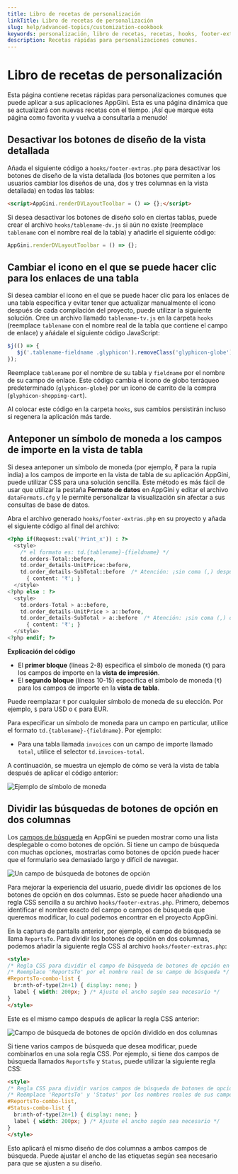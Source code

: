 ```yaml
---
title: Libro de recetas de personalización
linkTitle: Libro de recetas de personalización
slug: help/advanced-topics/customization-cookbook
keywords: personalización, libro de recetas, recetas, hooks, footer-extras.php, tablename-dv.js
description: Recetas rápidas para personalizaciones comunes.
---
```


# Libro de recetas de personalización

Esta página contiene recetas rápidas para personalizaciones comunes que puede aplicar a sus aplicaciones AppGini. Esta es una página dinámica que se actualizará con nuevas recetas con el tiempo.
¡Así que marque esta página como favorita y vuelva a consultarla a menudo!

## Desactivar los botones de diseño de la vista detallada

Añada el siguiente código a `hooks/footer-extras.php` para desactivar los botones de diseño de la vista detallada (los botones que permiten a los usuarios cambiar los diseños de una, dos y tres columnas en la vista detallada) en todas las tablas:

```html
<script>AppGini.renderDVLayoutToolbar = () => {};</script>
```

Si desea desactivar los botones de diseño solo en ciertas tablas, puede crear el archivo `hooks/tablename-dv.js` si aún no existe (reemplace `tablename` con el nombre real de la tabla) y añadirle el siguiente código:

```js
AppGini.renderDVLayoutToolbar = () => {};
```


## Cambiar el icono en el que se puede hacer clic para los enlaces de una tabla

Si desea cambiar el icono en el que se puede hacer clic para los enlaces de una tabla específica y evitar tener que actualizar manualmente el icono después de cada compilación del proyecto, puede utilizar la siguiente solución. Cree un archivo llamado `tablename-tv.js` en la carpeta `hooks` (reemplace `tablename` con el nombre real de la tabla que contiene el campo de enlace) y añádale el siguiente código JavaScript:

```js
$j(() => {
   $j('.tablename-fieldname .glyphicon').removeClass('glyphicon-globe').addClass('glyphicon-shopping-cart');
});
```

Reemplace `tablename` por el nombre de su tabla y `fieldname` por el nombre de su campo de enlace. Este código cambia el icono de globo terráqueo predeterminado (`glyphicon-globe`) por un icono de carrito de la compra (`glyphicon-shopping-cart`).

Al colocar este código en la carpeta `hooks`, sus cambios persistirán incluso si regenera la aplicación más tarde.


## Anteponer un símbolo de moneda a los campos de importe en la vista de tabla

Si desea anteponer un símbolo de moneda (por ejemplo, ₹ para la rupia india) a los campos de importe en la vista de tabla de su aplicación AppGini, puede utilizar CSS para una solución sencilla. Este método es más fácil de usar que utilizar la pestaña **Formato de datos** en AppGini y editar el archivo `dataFormats.cfg` y le permite personalizar la visualización sin afectar a sus consultas de base de datos.

Abra el archivo generado `hooks/footer-extras.php` en su proyecto y añada el siguiente código al final del archivo:

```php
<?php if(Request::val('Print_x')) : ?>
  <style>
    /* el formato es: td.{tablename}-{fieldname} */
    td.orders-Total::before,
    td.order_details-UnitPrice::before,
    td.order_details-SubTotal::before  /* Atención: ¡sin coma (,) después del último campo! */
      { content: '₹'; }
  </style>
<?php else : ?>
  <style>
    td.orders-Total > a::before,
    td.order_details-UnitPrice > a::before,
    td.order_details-SubTotal > a::before  /* Atención: ¡sin coma (,) después del último campo! */
      { content: '₹'; }
  </style>
<?php endif; ?>
```

**Explicación del código**

- El **primer bloque** (líneas 2-8) especifica el símbolo de moneda (`₹`) para los campos de importe en la **vista de impresión**.
- El **segundo bloque** (líneas 10-15) especifica el símbolo de moneda (`₹`) para los campos de importe en la **vista de tabla**.

Puede reemplazar `₹` por cualquier símbolo de moneda de su elección. Por ejemplo, `$` para USD o `€` para EUR.

Para especificar un símbolo de moneda para un campo en particular, utilice el formato `td.{tablename}-{fieldname}`. Por ejemplo:

- Para una tabla llamada `invoices` con un campo de importe llamado `total`, utilice el selector `td.invoices-total`.

A continuación, se muestra un ejemplo de cómo se verá la vista de tabla después de aplicar el código anterior:

![Ejemplo de símbolo de moneda](https://cdn.bigprof.com/images/currency-symbol-in-table-view.png)


## Dividir las búsquedas de botones de opción en dos columnas

Los [campos de búsqueda](../working-with-projects/understanding-lookup-fields.md) en AppGini se pueden mostrar como una lista desplegable o como botones de opción. Si tiene un campo de búsqueda con muchas opciones, mostrarlas como botones de opción puede hacer que el formulario sea demasiado largo y difícil de navegar.

![Un campo de búsqueda de botones de opción](https://cdn.bigprof.com/images/radio-button-lookup-field.png)

Para mejorar la experiencia del usuario, puede dividir las opciones de los botones de opción en dos columnas. Esto se puede hacer añadiendo una regla CSS sencilla a su archivo `hooks/footer-extras.php`. Primero, debemos identificar el nombre exacto del campo o campos de búsqueda que queremos modificar, lo cual podemos encontrar en el proyecto AppGini.

En la captura de pantalla anterior, por ejemplo, el campo de búsqueda se llama `ReportsTo`. Para dividir los botones de opción en dos columnas, podemos añadir la siguiente regla CSS al archivo `hooks/footer-extras.php`:

```html
<style>
/* Regla CSS para dividir el campo de búsqueda de botones de opción en dos columnas */
/* Reemplace 'ReportsTo' por el nombre real de su campo de búsqueda */
#ReportsTo-combo-list {
  br:nth-of-type(2n+1) { display: none; }
  label { width: 200px; } /* Ajuste el ancho según sea necesario */
}
</style>
```

Este es el mismo campo después de aplicar la regla CSS anterior:

![Campo de búsqueda de botones de opción dividido en dos columnas](https://cdn.bigprof.com/images/radio-button-lookup-field-split.png)

Si tiene varios campos de búsqueda que desea modificar, puede combinarlos en una sola regla CSS. Por ejemplo, si tiene dos campos de búsqueda llamados `ReportsTo` y `Status`, puede utilizar la siguiente regla CSS:

```html
<style>
/* Regla CSS para dividir varios campos de búsqueda de botones de opción en dos columnas */
/* Reemplace 'ReportsTo' y 'Status' por los nombres reales de sus campos de búsqueda */
#ReportsTo-combo-list,
#Status-combo-list {
  br:nth-of-type(2n+1) { display: none; }
  label { width: 200px; } /* Ajuste el ancho según sea necesario */
}
</style>
```

Esto aplicará el mismo diseño de dos columnas a ambos campos de búsqueda. Puede ajustar el ancho de las etiquetas según sea necesario para que se ajusten a su diseño.
